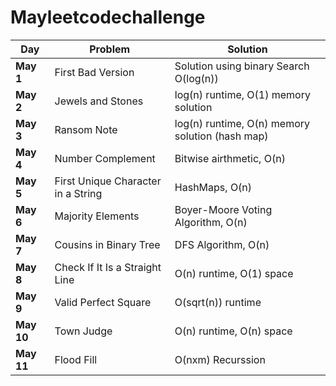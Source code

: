 # Mayleetcodechallenge
| **Day**  | **Problem**   | **Solution**  |
|---|---|---|
|**May 1** | First Bad Version |Solution using binary Search O(log(n)) |
|**May 2** | Jewels and Stones | log(n) runtime, O(1) memory solution |
|**May 3** | Ransom Note | log(n) runtime, O(n) memory solution (hash map) |
|**May 4** | Number Complement | Bitwise airthmetic, O(n) |
|**May 5** | First Unique Character in a String | HashMaps, O(n) |
|**May 6** | Majority Elements | Boyer-Moore Voting Algorithm, O(n) |
|**May 7** | Cousins in Binary Tree | DFS Algorithm, O(n) |
|**May 8** | Check If It Is a Straight Line | O(n) runtime, O(1) space |
|**May 9** | Valid Perfect Square | O(sqrt(n)) runtime |
|**May 10** | Town Judge | O(n) runtime, O(n) space |
|**May 11** | Flood Fill | O(nxm) Recurssion |

